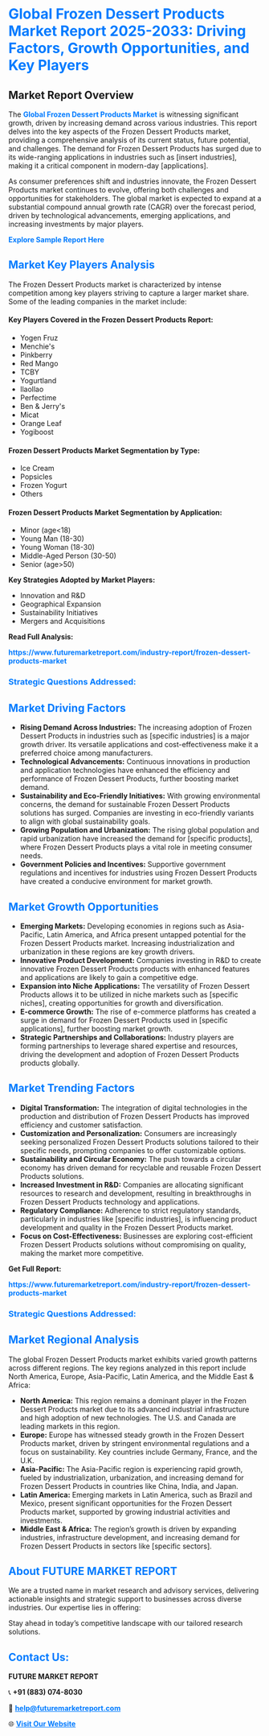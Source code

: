 <h1 style="color: #007BFF;">Global Frozen Dessert Products Market Report 2025-2033: Driving Factors, Growth Opportunities, and Key Players</h1>

<section id="overview">
<h2>Market Report Overview</h2>
<p>The <a href="https://www.futuremarketreport.com/industry-report/frozen-dessert-products-market" style="color: #007BFF; text-decoration: none;"><strong>Global Frozen Dessert Products Market</strong></a> is witnessing significant growth, driven by increasing demand across various industries. This report delves into the key aspects of the Frozen Dessert Products market, providing a comprehensive analysis of its current status, future potential, and challenges. The demand for Frozen Dessert Products has surged due to its wide-ranging applications in industries such as [insert industries], making it a critical component in modern-day [applications].</p>
<p>As consumer preferences shift and industries innovate, the Frozen Dessert Products market continues to evolve, offering both challenges and opportunities for stakeholders. The global market is expected to expand at a substantial compound annual growth rate (CAGR) over the forecast period, driven by technological advancements, emerging applications, and increasing investments by major players.</p>
</section>

<section id="overview">
<p><a href="https://www.futuremarketreport.com/request-sample/reportId=62823" style="color: #007BFF; text-decoration: none;"><strong>Explore Sample Report Here</strong></a></p>
</section>

<section id="key-players">
<h2 style="color: #007BFF;">Market Key Players Analysis</h2>
<p>The Frozen Dessert Products market is characterized by intense competition among key players striving to capture a larger market share. Some of the leading companies in the market include:</p>
<h4>Key Players Covered in the Frozen Dessert Products Report:</h4>
<ul><li>Yogen Fruz</li><li>Menchie&#039;s</li><li>Pinkberry</li><li>Red Mango</li><li>TCBY</li><li>Yogurtland</li><li>llaollao</li><li>Perfectime</li><li>Ben &amp; Jerry&#039;s</li><li>Micat</li><li>Orange Leaf</li><li>Yogiboost</li></ul>
<h4>Frozen Dessert Products Market Segmentation by Type:</h4>
<ul><li>Ice Cream</li><li>Popsicles</li><li>Frozen Yogurt</li><li>Others</li></ul>

<h4>Frozen Dessert Products Market Segmentation by Application:</h4>
<ul><li>Minor (age&lt;18)</li><li>Young Man (18-30)</li><li>Young Woman (18-30)</li><li>Middle-Aged Person (30-50)</li><li>Senior (age&gt;50)</li></ul>
<p><strong>Key Strategies Adopted by Market Players:</strong></p>
<ul>
<li>Innovation and R&D</li>
<li>Geographical Expansion</li>
<li>Sustainability Initiatives</li>
<li>Mergers and Acquisitions</li>
</ul>
</section>

<section>
<p><strong>Read Full Analysis: </strong></p><a href="https://www.futuremarketreport.com/industry-report/frozen-dessert-products-market" style="color: #007BFF; text-decoration: none;"><strong>https://www.futuremarketreport.com/industry-report/frozen-dessert-products-market</strong></a>
<h3 style="color: #007BFF;">Strategic Questions Addressed:</h3>
</section>

<section id="driving-factors">
<h2 style="color: #007BFF;">Market Driving Factors</h2>
<ul>
<li><strong>Rising Demand Across Industries:</strong> The increasing adoption of Frozen Dessert Products in industries such as [specific industries] is a major growth driver. Its versatile applications and cost-effectiveness make it a preferred choice among manufacturers.</li>
<li><strong>Technological Advancements:</strong> Continuous innovations in production and application technologies have enhanced the efficiency and performance of Frozen Dessert Products, further boosting market demand.</li>
<li><strong>Sustainability and Eco-Friendly Initiatives:</strong> With growing environmental concerns, the demand for sustainable Frozen Dessert Products solutions has surged. Companies are investing in eco-friendly variants to align with global sustainability goals.</li>
<li><strong>Growing Population and Urbanization:</strong> The rising global population and rapid urbanization have increased the demand for [specific products], where Frozen Dessert Products plays a vital role in meeting consumer needs.</li>
<li><strong>Government Policies and Incentives:</strong> Supportive government regulations and incentives for industries using Frozen Dessert Products have created a conducive environment for market growth.</li>
</ul>
</section>

<section id="growth-opportunities">
<h2 style="color: #007BFF;">Market Growth Opportunities</h2>
<ul>
<li><strong>Emerging Markets:</strong> Developing economies in regions such as Asia-Pacific, Latin America, and Africa present untapped potential for the Frozen Dessert Products market. Increasing industrialization and urbanization in these regions are key growth drivers.</li>
<li><strong>Innovative Product Development:</strong> Companies investing in R&D to create innovative Frozen Dessert Products products with enhanced features and applications are likely to gain a competitive edge.</li>
<li><strong>Expansion into Niche Applications:</strong> The versatility of Frozen Dessert Products allows it to be utilized in niche markets such as [specific niches], creating opportunities for growth and diversification.</li>
<li><strong>E-commerce Growth:</strong> The rise of e-commerce platforms has created a surge in demand for Frozen Dessert Products used in [specific applications], further boosting market growth.</li>
<li><strong>Strategic Partnerships and Collaborations:</strong> Industry players are forming partnerships to leverage shared expertise and resources, driving the development and adoption of Frozen Dessert Products products globally.</li>
</ul>
</section>

<section id="trending-factors">
<h2 style="color: #007BFF;">Market Trending Factors</h2>
<ul>
<li><strong>Digital Transformation:</strong> The integration of digital technologies in the production and distribution of Frozen Dessert Products has improved efficiency and customer satisfaction.</li>
<li><strong>Customization and Personalization:</strong> Consumers are increasingly seeking personalized Frozen Dessert Products solutions tailored to their specific needs, prompting companies to offer customizable options.</li>
<li><strong>Sustainability and Circular Economy:</strong> The push towards a circular economy has driven demand for recyclable and reusable Frozen Dessert Products solutions.</li>
<li><strong>Increased Investment in R&D:</strong> Companies are allocating significant resources to research and development, resulting in breakthroughs in Frozen Dessert Products technology and applications.</li>
<li><strong>Regulatory Compliance:</strong> Adherence to strict regulatory standards, particularly in industries like [specific industries], is influencing product development and quality in the Frozen Dessert Products market.</li>
<li><strong>Focus on Cost-Effectiveness:</strong> Businesses are exploring cost-efficient Frozen Dessert Products solutions without compromising on quality, making the market more competitive.</li>
</ul>
</section>

<section>
<p><strong>Get Full Report: </strong></p><a href="https://www.futuremarketreport.com/industry-report/frozen-dessert-products-market" style="color: #007BFF; text-decoration: none;"><strong>https://www.futuremarketreport.com/industry-report/frozen-dessert-products-market</strong></a>
<h3 style="color: #007BFF;">Strategic Questions Addressed:</h3>
</section>


<section id="regional-analysis">
<h2 style="color: #007BFF;">Market Regional Analysis</h2>
<p>The global Frozen Dessert Products market exhibits varied growth patterns across different regions. The key regions analyzed in this report include North America, Europe, Asia-Pacific, Latin America, and the Middle East & Africa:</p>
<ul>
<li><strong>North America:</strong> This region remains a dominant player in the Frozen Dessert Products market due to its advanced industrial infrastructure and high adoption of new technologies. The U.S. and Canada are leading markets in this region.</li>
<li><strong>Europe:</strong> Europe has witnessed steady growth in the Frozen Dessert Products market, driven by stringent environmental regulations and a focus on sustainability. Key countries include Germany, France, and the U.K.</li>
<li><strong>Asia-Pacific:</strong> The Asia-Pacific region is experiencing rapid growth, fueled by industrialization, urbanization, and increasing demand for Frozen Dessert Products in countries like China, India, and Japan.</li>
<li><strong>Latin America:</strong> Emerging markets in Latin America, such as Brazil and Mexico, present significant opportunities for the Frozen Dessert Products market, supported by growing industrial activities and investments.</li>
<li><strong>Middle East & Africa:</strong> The region’s growth is driven by expanding industries, infrastructure development, and increasing demand for Frozen Dessert Products in sectors like [specific sectors].</li>
</ul>
</section>

<footer>
<h2 style="color: #007BFF;">About FUTURE MARKET REPORT</h2>
<p>We are a trusted name in market research and advisory services, delivering actionable insights and strategic support to businesses across diverse industries. Our expertise lies in offering:</p>

<p>Stay ahead in today’s competitive landscape with our tailored research solutions.</p>

<h2 style="color: #007BFF;">Contact Us:</h2>
<p><strong>FUTURE MARKET REPORT</strong></p>
<p>📞 <strong>+91 (883) 074-8030</strong></p>
<p>📧 <strong><a href="mailto:help@futuremarketreport.com" style="color: #007BFF;">help@futuremarketreport.com</a></strong></p>
<p>🌐 <strong><a href="https://www.futuremarketreport.com/" style="color: #007BFF;">Visit Our Website</a></strong></p>
</footer>